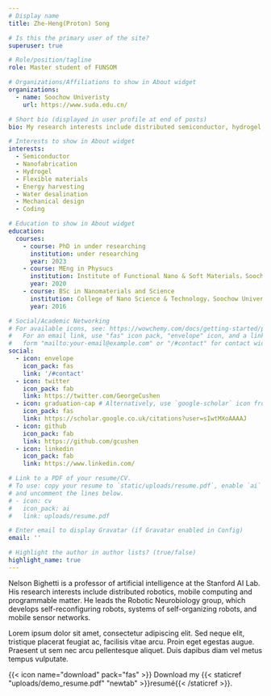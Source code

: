 ```yaml
---
# Display name
title: Zhe-Heng(Proton) Song

# Is this the primary user of the site?
superuser: true

# Role/position/tagline
role: Master student of FUNSOM

# Organizations/Affiliations to show in About widget
organizations:
  - name: Soochow Univeristy
    url: https://www.suda.edu.cn/

# Short bio (displayed in user profile at end of posts)
bio: My research interests include distributed semiconductor, hydrogel, flexible sensor, nanostructured, hydrovoltaic, energy harvesting, water desalination, Solar Cell, energy storage, TENG.

# Interests to show in About widget
interests:
  - Semiconductor
  - Nanofabrication
  - Hydrogel
  - Flexible materials
  - Energy harvesting
  - Water desalination
  - Mechanical design
  - Coding

# Education to show in About widget
education:
  courses:
    - course: PhD in under researching
      institution: under researching
      year: 2023
    - course: MEng in Physucs
      institution: Institute of Functional Nano & Soft Materials，Soochow University
      year: 2020
    - course: BSc in Nanomaterials and Science
      institution: College of Nano Science & Technology，Soochow University
      year: 2016

# Social/Academic Networking
# For available icons, see: https://wowchemy.com/docs/getting-started/page-builder/#icons
#   For an email link, use "fas" icon pack, "envelope" icon, and a link in the
#   form "mailto:your-email@example.com" or "/#contact" for contact widget.
social:
  - icon: envelope
    icon_pack: fas
    link: '/#contact'
  - icon: twitter
    icon_pack: fab
    link: https://twitter.com/GeorgeCushen
  - icon: graduation-cap # Alternatively, use `google-scholar` icon from `ai` icon pack
    icon_pack: fas
    link: https://scholar.google.co.uk/citations?user=sIwtMXoAAAAJ
  - icon: github
    icon_pack: fab
    link: https://github.com/gcushen
  - icon: linkedin
    icon_pack: fab
    link: https://www.linkedin.com/

# Link to a PDF of your resume/CV.
# To use: copy your resume to `static/uploads/resume.pdf`, enable `ai` icons in `params.toml`,
# and uncomment the lines below.
# - icon: cv
#   icon_pack: ai
#   link: uploads/resume.pdf

# Enter email to display Gravatar (if Gravatar enabled in Config)
email: ''

# Highlight the author in author lists? (true/false)
highlight_name: true
---
```


Nelson Bighetti is a professor of artificial intelligence at the Stanford AI Lab. His research interests include distributed robotics, mobile computing and programmable matter. He leads the Robotic Neurobiology group, which develops self-reconfiguring robots, systems of self-organizing robots, and mobile sensor networks.

Lorem ipsum dolor sit amet, consectetur adipiscing elit. Sed neque elit, tristique placerat feugiat ac, facilisis vitae arcu. Proin eget egestas augue. Praesent ut sem nec arcu pellentesque aliquet. Duis dapibus diam vel metus tempus vulputate.

{{< icon name="download" pack="fas" >}} Download my {{< staticref "uploads/demo_resume.pdf" "newtab" >}}resumé{{< /staticref >}}.
